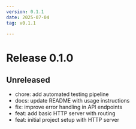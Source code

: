 ```yaml
---
version: 0.1.1
date: 2025-07-04
tag: v0.1.1

---
```


# Release 0.1.0

## **Unreleased**
- chore: add automated testing pipeline <!-- hash:84d509d8 -->
- docs: update README with usage instructions <!-- hash:3c2ac560 -->
- fix: improve error handling in API endpoints <!-- hash:dd51eeba -->
- feat: add basic HTTP server with routing <!-- hash:6989c14c -->
- feat: initial project setup with HTTP server <!-- hash:9753beea -->

<!-- New entries will be added here -->

